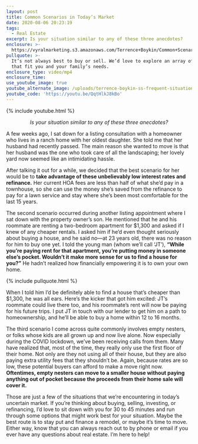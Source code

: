 ```yaml
---
layout: post
title: Common Scenarios in Today’s Market
date: 2020-08-06 20:23:19
tags:
  - Real Estate
excerpt: Is your situation similar to any of these three anecdotes?
enclosure: >-
  https://vyralmarketing.s3.amazonaws.com/Terrence+Boykin/Common+Scenarios+in+Todays+Market.mp4
pullquote: >-
  It’s not always best to buy or sell. We’d love to explore an array of options
  that fit you and your family’s needs.
enclosure_type: video/mp4
enclosure_time:
use_youtube_image: true
youtube_alternate_image: /uploads/terrence-boykin-ss-frequent-situations-as-a-realtor-yt.jpg
youtube_code: 'https://youtu.be/QqtHlkJ8kBo'
---
```


{% include youtube.html %}

<p style="text-align: center;"><em>Is your situation similar to any of these three anecdotes?</em></p>

A few weeks ago, I sat down for a listing consultation with a homeowner who lives in a ranch home with her oldest daughter. She told me that her husband had recently passed. The main reason she wanted to move is that her husband was the one who took care of all the landscaping; her lovely yard now seemed like an intimidating hassle.&nbsp;

After talking it out for a while, we decided that the best scenario for her would be to **take advantage of these unbelievably low interest rates and refinance.** Her current HOA fees are less than half of what she’d pay in a townhouse, so she can use the money she’s saved from the refinance to pay for a lawn service and stay where she’s been most comfortable for the last 15 years.&nbsp;

The second scenario occurred during another listing appointment where I sat down with the property owner’s son. He mentioned that he and his roommate are renting a two-bedroom apartment for $1,300 and asked if I knew of any cheaper rentals. I asked him if he’d even thought seriously about buying a house, and he said no—at 23 years old, there was no reason for him to buy one yet. I told the young man (whom we’ll call ‘JT’), **“While you’re paying rent for that apartment, you’re putting money in someone else’s pocket. Wouldn’t it make more sense for us to find a house for you?”** He hadn’t realized how financially empowering it is to own your own home.&nbsp;

{% include pullquote.html %}

When I told him I’d be definitely able to find a house that’s cheaper than $1,300, he was all ears. Here’s the kicker that got him excited: JT’s roommate could live there too, and his roommate’s rent will now be paying for his future trips. I put JT in touch with our lender to get him on a path to homeownership, and he’ll be able to buy a home within 12 to 16 months.&nbsp;

The third scenario I come across quite commonly involves empty nesters, or folks whose kids are all grown up and now live alone. Now especially during the COVID lockdown, we’ve been receiving calls from them. Many have realized that, most of the time, they really only use the first floor of their home. Not only are they not using all of their house, but they are also paying extra utility fees that they shouldn’t be. Again, because rates are so low, these potential buyers can afford to make a move right now. **Oftentimes, empty nesters can move to a smaller house without paying anything out of pocket because the proceeds from their home sale will cover it.&nbsp;**

Those are just a few of the situations that we’re encountering in today’s uncertain market. If you’re thinking about buying, selling, investing, or refinancing, I’d love to sit down with you for 30 to 45 minutes and run through some options that might work best for your situation. Maybe the best route is to stay put and finance a remodel, or maybe it’s time to move. Either way, know that you can always reach out to by phone or email if you ever have any questions about real estate. I’m here to help\!&nbsp;